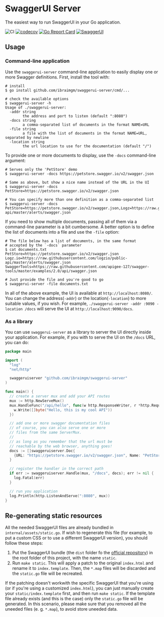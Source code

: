# SwaggerUI Server

The easiest way to run SwaggerUI in your Go application.

![CI](https://github.com/ibraimgm/swaggerui-server/workflows/CI/badge.svg)
[![codecov](https://codecov.io/gh/ibraimgm/swaggerui-server/branch/master/graph/badge.svg?token=jX55quRBda)](https://codecov.io/gh/ibraimgm/swaggerui-server)
[![Go Report Card](https://goreportcard.com/badge/github.com/ibraimgm/swaggerui-server)](https://goreportcard.com/report/github.com/ibraimgm/swaggerui-server)
[![SwaggerUI](https://img.shields.io/badge/SwaggerUI-v3.40.0-blue)](https://github.com/swagger-api/swagger-ui/releases/tag/v3.40.0)

## Usage

### Command-line application

Use the `swaggerui-server`  command-line application to easily display one or more Swagger definitions. First, install the tool with:

```shell
# install
$ go install github.com/ibraimgm/swaggerui-server/cmd/...

# check the available options
$ swaggerui-server -h
Usage of ./swaggerui-server:
  -addr string
        the address and port to listen (default ":8080")
  -docs string
        a comma-separated list of documents in the format NAME=URL
  -file string
        a file with the list of documents in the format NAME=URL, separated by newline
  -location string
        the url location to use for the documentation (default "/")
```

To provide one or more documents to display, use the `-docs` command-line argument:

```shell
# Serves only the 'PetStore' demo
$ swaggerui-server -docs https://petstore.swagger.io/v2/swagger.json

# Same as above, but show a nice name instead of the URL in the UI
$ swaggerui-server -docs PetStore=https://petstore.swagger.io/v2/swagger.json

# You can specify more than one definition as a comma-separated list
$ swaggerui-server -docs PetStore=https://petstore.swagger.io/v2/swagger.json,Logz=https://raw.githubusercontent.com/logzio/public-api/master/alerts/swagger.json
```

If you need to show multiple documents, passing all of them via a command-line parameter is a bit cumbersome. A better option is to define the list of documents into a file and use the `-file` option:

```shell
# The file below has a list of documents, in the same format
# accepted by the `-docs` parameter
$ cat documents.txt
PetStore=https://petstore.swagger.io/v2/swagger.json
Logz.io=https://raw.githubusercontent.com/logzio/public-api/master/alerts/swagger.json
SwaggerTools=https://raw.githubusercontent.com/apigee-127/swagger-tools/master/examples/2.0/api/swagger.json

# Just provide the file and you're good to go
$ swaggerui-server -file documents.txt
```

In all of the above example, the UI is available at `http://localhost:8080/`. You can change the address(`-addr`) or the location(`-location`) to more suitable values, if you wish. For example, `./swaggerui-server -addr :9090 -location /docs` will serve the UI at `http://localhost:9090/docs`.

### As a library

You can use `swaggerui-server` as a library to server the UI directly inside your application. For example, if you with to serve the UI on the `/docs` URL, you can do:

```go
package main

import (
  "log"
  "net/http"

  swaggeruiserver "github.com/ibraimgm/swaggerui-server"
)

func main() {
  // create a server mux and add your API routes
  mux := http.NewServeMux()
  mux.HandleFunc("/api/hello", func(w http.ResponseWriter, r *http.Request) {
    w.Write([]byte("Hello, this is my cool API"))
  })

  // add one or more swagger documentation files
  // of course, you can also serve one or more
  // files from the same ServerMux.
  //
  // as long as you remember that the url must be
  // reachable by the web browser, anything goes!
  docs := []swaggeruiserver.Doc{
    {URL: "https://petstore.swagger.io/v2/swagger.json", Name: "PetStore"},
  }

  // register the handler in the correct path
  if err := swaggeruiserver.Handle(mux, "/docs", docs); err != nil {
    log.Fatal(err)
  }

  // run you application
  log.Println(http.ListenAndServe(":8080", mux))
}
```

## Re-generating static resources

All the needed SwaggerUI files are already bundled in `internal/assets/static.go`. If wish to regenerate this file
(for example, to put a custom CSS or to use a different SwaggerUI version), you should follow these
steps:

1. Put the SwaggerUI bundle (the `dist` folder fo the [official repository](https://github.com/swagger-api/swagger-ui)) in the root folder of this project, with the name `static`.
2. Run `make static`. This will apply a patch to the original `index.html` and rename it to `index.template`. Then, the `*.map` files will be discarded and the `static.go` file will be recreated.

If the patching doesn't workwith the specific SwaggerUI that you're using (or if you're using a customized `index.html`), you can just manually create your `static/index.template` first, and then run `make static`. If the template file already exists (and this is the case) only the `static.go` file will be generated. In this scenario, please make sure that you removed all the uneeded files (e. g. `*.map`), to avoid store uneeded data.
